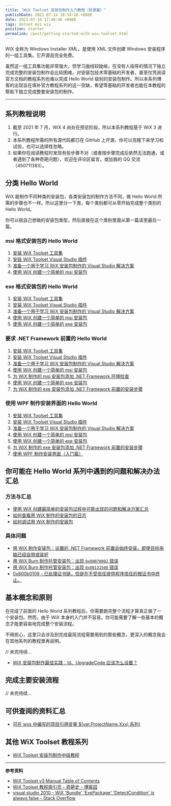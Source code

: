 ```yaml
---
title: "WiX Toolset 安装包制作入门教程（目录篇）"
publishDate: 2021-07-14 18:54:18 +0800
date: 2021-07-16 17:48:46 +0800
tags: dotnet msi wix
position: starter
permalink: /post/getting-started-with-wix-toolset.html
---
```


WiX 全称为 Windows Installer XML，是使用 XML 文件创建 Windows 安装程序的一组工具集。它开源且完全免费。

虽然这一组工具集功能非常强大，但学习曲线较陡峭，在没有人指导的情况下独立完成完整的安装包制作会比较困难。对安装包技术零基础的开发者，甚至仅凭阅读官方文档的教程系列也难以完成 Hello World 级别的安装包制作。所以本系列博客的出现旨在填补官方教程系列的这一空缺，希望零基础的开发者也能在本教程的帮助下独立完成整套安装包的制作。

---

<div id="toc"></div>

## 系列教程说明

1. 截至 2021 年 7 月，WiX 4 尚处在预览阶段，所以本系列教程基于 WiX 3 进行。
2. 本系列教程所需的所有源代码都已在 GitHub 上开源，你可以克隆下来学习和试验，也可以选择性忽略。
3. 如果你在阅读教程时发现有些步骤不对（或者按步骤完成后依然无法跑通，或者遇到了各种奇葩问题），欢迎在评论区留言，或加我的 QQ 交流（450711383）。

## 分类 Hello World

WiX 能制作不同种类的安装包，各类安装包的制作方法不同，做 Hello World 所需的步骤也不一样。所以这里分一下类，每个类别都可从零开始完成整个类别的 Hello World。

你可以挑自己想做的安装包类型，然后直接在这个类别里面从第一篇读至最后一篇。

### msi 格式安装包的 Hello World

1. [安装 WiX Toolset 工具集](/post/getting-started-with-wix-toolset-installing-build-tools)
1. [安装 WiX Toolset Visual Studio 插件](/post/getting-started-with-wix-toolset-installing-visual-studio-extensions)
1. [准备一个用于学习 WiX 安装包制作的 Visual Studio 解决方案](/post/getting-started-with-wix-toolset-create-a-new-learning-vs-solution)
1. [使用 WiX 创建一个简单的 msi 安装包](/post/getting-started-with-wix-toolset-msi-hello-world)

### exe 格式安装包的 Hello World

1. [安装 WiX Toolset 工具集](/post/getting-started-with-wix-toolset-installing-build-tools)
1. [安装 WiX Toolset Visual Studio 插件](/post/getting-started-with-wix-toolset-installing-visual-studio-extensions)
1. [准备一个用于学习 WiX 安装包制作的 Visual Studio 解决方案](/post/getting-started-with-wix-toolset-create-a-new-learning-vs-solution)
1. [使用 WiX 创建一个简单的 msi 安装包](/post/getting-started-with-wix-toolset-msi-hello-world)
1. [使用 WiX 创建一个简单的 exe 安装包](/post/getting-started-with-wix-toolset-exe-hello-world)

### 要求 .NET Framework 前置的 Hello World

1. [安装 WiX Toolset 工具集](/post/getting-started-with-wix-toolset-installing-build-tools)
1. [安装 WiX Toolset Visual Studio 插件](/post/getting-started-with-wix-toolset-installing-visual-studio-extensions)
1. [准备一个用于学习 WiX 安装包制作的 Visual Studio 解决方案](/post/getting-started-with-wix-toolset-create-a-new-learning-vs-solution)
1. [使用 WiX 创建一个简单的 msi 安装包](/post/getting-started-with-wix-toolset-msi-hello-world)
1. [为 WiX 制作的 msi 安装包添加 .NET Framework 环境检查](/post/getting-started-with-wix-toolset-msi-detect-net-framework)
1. [使用 WiX 创建一个简单的 exe 安装包](/post/getting-started-with-wix-toolset-exe-hello-world)
1. [为 WiX 制作的 exe 安装包添加 .NET Framework 前置的安装步骤](/post/getting-started-with-wix-toolset-bundle-detect-and-install-net-framework)

### 使用 WPF 制作安装界面的 Hello World

1. [安装 WiX Toolset 工具集](/post/getting-started-with-wix-toolset-installing-build-tools)
1. [安装 WiX Toolset Visual Studio 插件](/post/getting-started-with-wix-toolset-installing-visual-studio-extensions)
1. [准备一个用于学习 WiX 安装包制作的 Visual Studio 解决方案](/post/getting-started-with-wix-toolset-create-a-new-learning-vs-solution)
1. [使用 WiX 创建一个简单的 msi 安装包](/post/getting-started-with-wix-toolset-msi-hello-world)
1. [使用 WiX 创建一个简单的 exe 安装包](/post/getting-started-with-wix-toolset-exe-hello-world)
1. [为 WiX 制作的 exe 安装包添加 .NET Framework 前置的安装步骤](/post/getting-started-with-wix-toolset-bundle-detect-and-install-net-framework)
1. [使用 WPF 制作安装界面（入门篇）](/post/getting-started-with-wix-toolset-create-a-wpf-installer-ui)

## 你可能在 Hello World 系列中遇到的问题和解决办法汇总

### 方法与汇总

- [使用 WiX 创建最简单的安装包过程中可能出现的问题和解决方案汇总](/post/getting-started-with-wix-toolset-the-pit-you-might-step-on)
- [如何查看用 WiX 制作的安装包的日志](/post/how-to-view-wix-burn-installer-logs)
- [如何调试用 WiX 制作的安装包](/post/how-to-debug-wix-burn-installer)

### 具体问题

- [用 WiX 制作安装包：设置的 .NET Framework 前置会始终安装，即使目标电脑已经自带或装好](/post/wix-burn-always-install-netfx-even-if-already-installed)
- [用 WiX Burn 制作托管安装包：出现 `0x80070002` 错误](/post/wix-managed-bootstrapper-application-error-80070002)
- [用 WiX Burn 制作托管安装包：出现 `0x80131508` 错误](/post/wix-managed-bootstrapper-application-error-80131508)
- [0x800b0109 - 已处理证书链，但是在不受信任提供程序信任的根证书中终止。](/post/terminated-in-a-root-certificate-which-is-not-trusted)

## 基本概念和原则

在完成了前面的 Hello World 系列教程后，你需要跑完整个流程才算真正做了一个安装包。然而，由于 WiX 本身的入门并不容易，你可能需要了解一些基本的概念才能更容易地完成整个安装流程。

不用担心，这里只会涉及到完成最简流程需要用到的那些概念，更深入的概念我会在其他系列的教程里再说明。

// 未完待续...

- [WiX 安装包制作最佳实践：Id、UpgradeCode 应该怎么设置？](/post/windows-installer-using-wix-best-practice-product-id-and-upgrade-code)

## 完成主要安装流程

// 未完待续...


## 可供查阅的资料汇总

- [可在 wxs 中编写的项目引用变量 $(var.ProjectName.Xxx) 系列)]()

## 其他 WiX Toolset 教程系列

- [WiX Toolset 安装包制作中级教程]()

---

**参考资料**

- [WiX Toolset v3 Manual Table of Contents](https://wixtoolset.org/documentation/manual/v3/)
- [WiX Toolset 教程索引页 - 奇葩史 - 博客园](https://www.cnblogs.com/huaxia283611/p/WiX-ToolsetIndex.html)
- [visual studio 2010 - WiX 'Bundle' 'ExePackage' 'DetectCondition' is always false - Stack Overflow](https://stackoverflow.com/questions/14863905/wix-bundle-exepackage-detectcondition-is-always-false)

